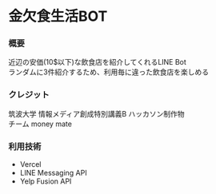 # 金欠食生活BOT

### 概要
近辺の安価(10$以下)な飲食店を紹介してくれるLINE Bot  
ランダムに3件紹介するため、利用毎に違った飲食店を楽しめる

### クレジット
筑波大学 情報メディア創成特別講義B ハッカソン制作物  
チーム money mate  

### 利用技術
- Vercel
- LINE Messaging API
- Yelp Fusion API
